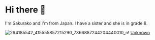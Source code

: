 # Hi there 👋

I'm Sakurako and I'm from Japan. I have a sister and she is in grade 8.


![294185542_415555857215290_7366887244204440010_n](https://user-images.githubusercontent.com/112539110/188311119-aeb5e3f4-8f19-4017-9bbb-f30189c0fae6.jpg)!
[Unknown](https://user-images.githubusercontent.com/112539110/188311165-5b079f6a-d99d-4224-a88b-0fc27cb9bda2.jpeg)


<!--
**SakurakoMitsui/SakurakoMitsui** is a ✨ _special_ ✨ repository because its `README.md` (this file) appears on your GitHub profile.

Here are some ideas to get you started:

- 🔭 I’m currently working on ...![image](https://user-images.githubusercontent.com/112539110/188311191-8d8700ad-fce0-40dd-bdf3-3d43010b5efd.jpeg)

- 🌱 I’m currently learning ...
- 👯 I’m looking to collaborate on ...
- 🤔 I’m looking for help with ...
- 💬 Ask me about ...
- 📫 How to reach me: ...
- 😄 Pronouns: ...
- ⚡ Fun fact: ...
-->
